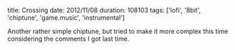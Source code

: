title: Crossing
date: 2012/11/08
duration: 108103
tags: ['lofi', '8bit', 'chiptune', 'game.music', 'instrumental']

Another rather simple chiptune, but tried to make it more complex this time considering the comments I got last time.
